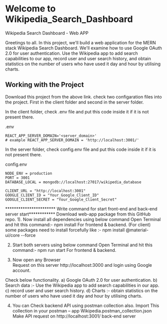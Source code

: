 # Welcome to Wikipedia_Search_Dashboard
Wikipedia Search Dashboard - Web APP

Greetings to all. In this project, we'll build a web application for the MERN stack Wikipedia Search Dashboard.
We'll examine how to use Google OAuth 2.0 for user authentication. Use the Wikipedia app to add search capabilities to our app, record user and user search history, and obtain statistics on the number of users who have used it day and hour by utilising charts.

## Working with the Project

Download this project from the above link. check two configaration files into the project.
First in the client folder and second in the server folder.

In the client folder, check .env file and put this code inside it if it is not present there.

.env
```
REACT_APP_SERVER_DOMAIN='<server_domain>'
# example REACT_APP_SERVER_DOMAIN = 'http://localhost:3001/'
```


In the server folder, check config.env file and put this code inside it if it is not present there.

config.env
```
NODE_ENV = production 
PORT = 3001
DATABASE_LOCAL = mongodb://localhost:27017/wikipedia_database

CLIENT_URL = "http://localhost:3001"
GOOGLE_CLIENT_ID = "Your_Google_Client_ID"
GOOGLE_CLIENT_SECRET = "Your_Google_Client_Secret"
```


*********************** Write command for start front-end and back-end server start************
Download web-app package from this GitHub repo.
1). Now install all dependencies using below command
     Open Terminal and hit this command:-   npm install 
For  frontend & backend.
(For client) some packages need to install forcefully like :- npm install @material-ui/core --force 

2) Start both servers using below command
     Open Terminal and hit this command:-   npm run start
For  frontend & backend.

3) Now open any Browser  
  	Request on this server http://localhost:3000 and login using Google account.

Check below functionality.
a)	Google OAuth 2.0 for user authentication.
b)	Search data :- Use the Wikipedia app to add search capabilities in our app.
c)	record user and user search history.
d)	Charts :- obtain statistics on the number of users who have used it day and hour by utilising charts.

 4) You can Check backend API  using postman collection also.
      Import This collection in your postman – app Wikipedia.postman_collection.json
      Make API request on http://localhost:3001/ back-end server
